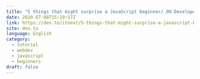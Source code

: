```yaml
---
title: "5 things that might surprise a JavaScript beginner/ OO Developer"
date: 2020-07-08T15:19:57Z
link: https://dev.to/itnext/5-things-that-might-surprise-a-javascript-beginner-oo-developer-1nje?utm_medium=RSS&utm_source=news.12bit.vn
site: dev.to
language: English
category:
  - tutorial
  - webdev
  - javascript
  - beginners
draft: false
---
```

